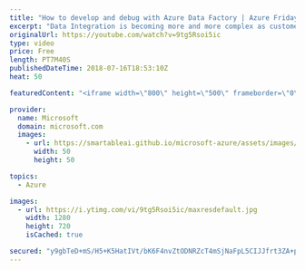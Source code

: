 ```yaml
---
title: "How to develop and debug with Azure Data Factory | Azure Friday"
excerpt: "Data Integration is becoming more and more complex as customer requirements and expectations are continuously changing. In this video, Gaurav Malhotra joins Scott Hanselman to discuss how users can now develop and debug their Extract Transform/Load (ETL) and Extract Load/Transform (ELT) workflows iteratively"
originalUrl: https://youtube.com/watch?v=9tg5Rsoi5ic
type: video
price: Free
length: PT7M40S
publishedDateTime: 2018-07-16T18:53:10Z
heat: 50

featuredContent: "<iframe width=\"800\" height=\"500\" frameborder=\"0\" src=\"https://www.youtube.com/embed/9tg5Rsoi5ic\" allow=\"accelerometer; autoplay; encrypted-media; gyroscope; picture-in-picture\" allowfullscreen></iframe>"

provider:
  name: Microsoft
  domain: microsoft.com
  images:
    - url: https://smartableai.github.io/microsoft-azure/assets/images/organizations/microsoft.com-50x50.jpg
      width: 50
      height: 50

topics:
  - Azure

images:
  - url: https://i.ytimg.com/vi/9tg5Rsoi5ic/maxresdefault.jpg
    width: 1280
    height: 720
    isCached: true

secured: "y9gbTeD+mS/H5+K5HatIVt/bK6F4nvZtODNRZcT4mSjNaFpL5CIJJfrt3ZA+pq4duCIxjyz8ozkjtIc2u0vp7ZurrepLorlH0nNUkdG4fJW+Uz2qWbQgNlOx/7eQtIjQ4t/p3yTXIyNpESbeUkbTe78KSHRsycGRWPyddvIMcqFDYzKMHJBB6djbSEnGf4mpZNjkGgtfF3+Icsq8SrlQXyzoEYVxntvp/UkItlLNuH1+dQnOacdrOyGGdiAciYCFxxvMo8O4hfTF8TiBkfX4C4dpdqQ1i8aAdyS/XYD1g7VEfrDCeBl2kI1ez5o5hMTYemGHm3R3yl54/Emg+hlx0ObSPVjmAxoMeoj5FQxEEUO4KYVib857KT+L7+3gOZgOHI7M7JbVt2NQG0HbQjhDpndI7Eyme0FiolubuyizYaM=;anW/GQR6wTvNJBPTsgw/sg=="
---
```


